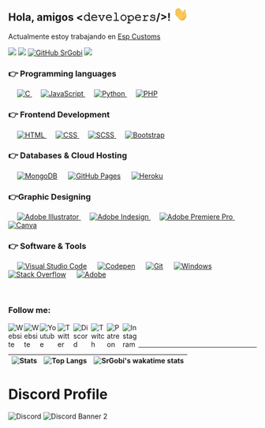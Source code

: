 ## Hola, amigos <𝚍𝚎𝚟𝚎𝚕𝚘𝚙𝚎𝚛𝚜/>! <img src="https://github.com/ABSphreak/ABSphreak/blob/master/gifs/Hi.gif" width="30px"> <br>
Actualmente estoy trabajando en [Esp Customs](https://esp-customs.herokuapp.com) <div>![](https://img.shields.io/youtube/channel/views/UC-ZByejytI9qMtYVMeD22hw?style=social) ![](https://img.shields.io/twitter/follow/srgobiy?style=social) [![GitHub SrGobi](https://img.shields.io/github/followers/SrGobi?label=follow&style=social)](https://github.com/SrGobi) ![](https://komarev.com/ghpvc/?username=SrGobi&color=green)</div>

### 👉 Programming languages

<p align="left"> 
  &emsp; 
  <a href="https://www.cprogramming.com/" target="_blank"> 
    <img alt="C" src="https://img.shields.io/badge/TypeScript%20-%232370ED.svg?logo=typescript&logoColor=white">
  </a>
  &emsp;
  <a href="https://developer.mozilla.org/en-US/docs/Web/JavaScript" target="_blank"> 
     <img alt="JavaScript" src="https://img.shields.io/badge/JavaScript%20-%23F7DF1E.svg?logo=javascript&logoColor=black">
   </a>
  &emsp;
   <a href="https://www.python.org" target="_blank">
    <img alt="Python" src="https://img.shields.io/badge/Python%20-%2314354C.svg?logo=python&logoColor=white">
  </a>
  &emsp;
  <a href="https://www.php.net/">
    <img alt="PHP" src="https://img.shields.io/badge/PHP-%23777BB4.svg?logo=php&logoColor=white"/>
  </a>
</p>

### 👉 Frontend Development
<p align="left"> 
  &emsp; 
  <a href="https://www.w3.org/html/" target="_blank"> 
   <img alt="HTML" src="https://img.shields.io/badge/HTML5%20-%23E34F26.svg?logo=html5&logoColor=white">
  </a>   
  &emsp;
  <a href="https://www.w3schools.com/css/" target="_blank">
    <img alt="CSS" src="https://img.shields.io/badge/CSS%20-%231572B6.svg?logo=css3&logoColor=white">
  </a> 
   &emsp;
    <a href="https://www.w3schools.com/scss/" target="_blank">
    <img alt="SCSS" src="https://img.shields.io/badge/SCSS%20-%23E34F26.svg?logo=scss3&logoColor=white">
  </a> 
   &emsp;
  <a href="https://getbootstrap.com" target="_blank"> 
    <img alt="Bootstrap" src="https://img.shields.io/badge/Bootstrap-%23563D7C.svg?style=flat&logo=bootstrap&logoColor=white"/>
  </a>
</p>

### 👉 Databases & Cloud Hosting
<p align="left">
  &emsp;
    <a href="https://www.mysql.com/"><img alt="MongoDB" src="https://img.shields.io/badge/-MongoDB-13aa52?style=flat&logo=mongodb&logoColor=white"></a>
  &emsp;
    <a href="https://www.github.com"><img alt="GitHub Pages" src="https://img.shields.io/badge/GitHub%20Pages-%23327FC7.svg?style=flat&llogo=github&logoColor=white"></a>
  &emsp;
    <a href="https://www.heroku.com/"><img alt="Heroku" src="https://img.shields.io/badge/Heroku%20-%23430098.svg?logo=heroku&logoColor=white"></a>  
 </p>
  
### 👉Graphic Designing
<p align="left">
  &emsp;
  	
  
   <a href="https://www.adobe.com/in/products/illustrator.html" target="_blank"> 
    <img alt="Adobe Illustrator" src="https://img.shields.io/badge/Adobe Illustrator-%23FF9A00.svg?style=flat&logo=adobeillustrator&logoColor=white"/>
  </a> 
  &emsp;
  <a href="https://www.adobe.com/in/products/photoshop.html" target="_blank"> 
    <img alt="Adobe Indesign" src="https://img.shields.io/badge/Adobe Photoshop-%2300f.svg?style=flat&logo=adobephotoshop&logoColor=white"/> 
  </a> 
   &emsp;
  <a href="https://www.adobe.com/in/products/premiere.html" target="_blank"> 
   <img alt="Adobe Premiere Pro" src="https://img.shields.io/badge/Adobe Premiere Pro-%23430098.svg?style=flat&logo=adobepremierepro&logoColor=white"/>
  </a>
    &emsp;
  <a href="#">
  	<img alt="Canva" src="https://img.shields.io/badge/Canva-%2300C4CC.svg?style=flat&logo=Canva&logoColor=white"/>
  </a>
 </p>

 ### 👉 Software & Tools
 
<p>
  &emsp;
    <a href="#"><img alt="Visual Studio Code" src="https://img.shields.io/badge/Visual%20Studio%20Code-0078d7.svg?logo=visual-studio-code&logoColor=white"></a>
  &emsp;
    <a href="#"><img alt="Codepen" src="https://img.shields.io/badge/Codepen-000000.svg?logo=codepen&logoColor=white"></a>
  &emsp;
    <a href="#"><img alt="Git" src="https://img.shields.io/badge/Git%20-%23F05033.svg?logo=git&logoColor=white"></a>
  &emsp;
    <a href="#"><img alt="Windows" src="https://img.shields.io/badge/Windows-0078d7?style=flat&logo=windows&logoColor=white"></a>
  &emsp;
    <a href="#"><img alt="Stack Overflow" src="https://img.shields.io/badge/-Stack%20Overflow-FE7A16?logo=stack-overflow&logoColor=white"></a>
  &emsp;
    <a href="#"><img alt="Adobe" src="https://img.shields.io/badge/Adobe%20-%23FF0000.svg?logo=adobe&logoColor=white"></a>
  &emsp;
</p>

<br>

[bot]: https://espcustoms.xyz
[website]: https://srgobi.com
[youtube]: https://youtube.com/c/SrGobi
[twitter]: https://twitter.com/SrgobiY
[discord]: https://discord.gg/cqrN3Eg
[twitch]: https://www.twitch.tv/srgobiy
[patreon]: https://www.patreon.com/espcustoms
[instagram]: https://www.instagram.com/srgobi_oficial/

### Follow me:

[<img align="left" alt="Website" width="32px" src="https://api.iconify.design/noto-v1:robot.svg?&height=32" />][bot]
[<img align="left" alt="Website" width="32px" src="https://api.iconify.design/emojione:globe-showing-europe-africa.svg?&height=32" />][website]
[<img align="left" alt="Youtube" width="36px" src="https://api.iconify.design/logos:youtube-icon.svg?&height=36" />][youtube]
[<img align="left" alt="Twitter" width="32px" src="https://api.iconify.design/logos:twitter.svg?&height=32" />][twitter]
[<img align="left" alt="Discord" width="36px" src="https://api.iconify.design/logos:discord-icon.svg?&height=36" />][discord]
[<img align="left" alt="Twitch" width="32px" src="https://api.iconify.design/logos:twitch.svg?&height=32" />][twitch]
[<img align="left" alt="Patreon" width="32px" src="https://api.iconify.design/logos:patreon.svg?&height=32" />][patreon]
[<img align="left" alt="Instagram" width="32px" src="https://api.iconify.design/mdi:instagram.svg?color=white&height=32" />][instagram]

<br /><br />

---
| ![Stats](https://github-readme-stats.vercel.app/api?username=SrGobi&count_private=true&show_icons=true&title_color=246bce&text_color=ffffff&bg_color=151515&include_all_commits=true&hide_border=true&hide_title=true) | ![Top Langs](https://github-readme-stats.vercel.app/api/top-langs/?username=SrGobi&count_private=true&show_icons=true&layout=compact&title_color=246bced&text_color=ffffff&bg_color=151515&hide_border=true) | ![SrGobi's wakatime stats](https://github-readme-stats.vercel.app/api/wakatime?username=srgobi&layout=compact) |
| ------------- | --------------- | ----------------------- |

# Discord Profile

![Discord](https://discord.c99.nl/widget/theme-1/360881334647914506.png)
![Discord Banner 2](https://discordapp.com/api/guilds/597084607447564319/widget.png?style=banner2)
